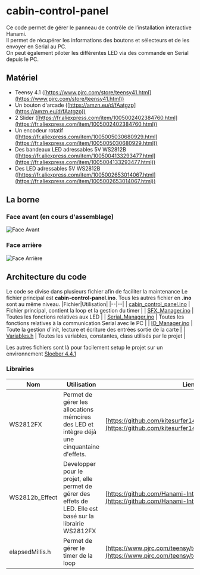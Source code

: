 # cabin-control-panel
Ce code permet de gérer le panneau de contrôle de l’installation interactive Hanami.  
Il permet de récupérer les informations des boutons et sélecteurs et de les envoyer en Serial au PC.  
On peut également piloter les différentes LED via des commande en Serial depuis le PC.
## Matériel
 - Teensy 4.1 ([https://www.pjrc.com/store/teensy41.html](https://www.pjrc.com/store/teensy41.html))
 - Un bouton d'arcade ([https://amzn.eu/d/fAatgzp](https://amzn.eu/d/fAatgzp))
 - 2 Slider ([https://fr.aliexpress.com/item/1005002402384760.html](https://fr.aliexpress.com/item/1005002402384760.html))
 - Un encodeur rotatif ([https://fr.aliexpress.com/item/1005005030680929.html](https://fr.aliexpress.com/item/1005005030680929.html))
 - Des bandeaux LED adressables 5V WS2812B ([https://fr.aliexpress.com/item/1005004133293477.html](https://fr.aliexpress.com/item/1005004133293477.html))
 - Des LED adressables 5V WS2812B ([https://fr.aliexpress.com/item/1005002653014067.html](https://fr.aliexpress.com/item/1005002653014067.html))
## La borne
### Face avant (en cours d'assemblage)
![Face Avant](https://ben-le-pirate.guerande-official.fr/control-panel-face.jpg)
### Face arrière
![Face Arrière](https://ben-le-pirate.guerande-official.fr/control-panel-back.jpg)
## Architecture du code
Le code se divise dans plusieurs fichier afin de faciliter la maintenance
Le fichier principal est **cabin-control-panel.ino**.
Tous les autres fichier en **.ino** sont au même niveau.
|Fichier|Utilisation|
|--|--|
| [cabin_control_panel.ino](https://github.com/Hanami-Interactivity/cabin-control-panel/blob/main/cabin_control_panel.ino "cabin_control_panel.ino") | Fichier principal, contient la loop et la gestion du timer |
| [SFX_Manager.ino](https://github.com/Hanami-Interactivity/cabin-control-panel/blob/main/SFX_Manager.ino "SFX_Manager.ino") | Toutes les fonctions relatives aux LED |
| [Serial_Manager.ino](https://github.com/Hanami-Interactivity/cabin-control-panel/blob/main/Serial_Manager.ino "Serial_Manager.ino") | Toutes les fonctions relatives à la communication Serial avec le PC |
| [IO_Manager.ino](https://github.com/Hanami-Interactivity/cabin-control-panel/blob/main/IO_Manager.ino "IO_Manager.ino") | Toute la gestion d'init, lecture et écriture des entrées sortie de la carte |
| [Variables.h](https://github.com/Hanami-Interactivity/cabin-control-panel/blob/main/Variables.h "Variables.h") | Toutes les variables, constantes, class utilisés par le projet |

Les autres fichiers sont là pour facilement setup le projet sur un environnement [Sloeber 4.4.1](https://eclipse.baeyens.it/)
### Librairies 
| Nom | Utilisation | Lien|
|--|--|--|
| WS2812FX | Permet de gérer les allocations mémoires des LED et intègre déjà une cinquantaine d'effets. | [https://github.com/kitesurfer1404/WS2812FX](https://github.com/kitesurfer1404/WS2812FX) |
| WS2812b_Effect | Developper pour le projet, elle permet de gérer des effets de LED. Elle est basé sur la librairie WS2812FX | [https://github.com/Hanami-Interactivity/WS2812b_Effect](https://github.com/Hanami-Interactivity/WS2812b_Effect) |
| elapsedMillis.h | Permet de gérer le timer de la loop | [https://www.pjrc.com/teensy/td_timing_elaspedMillis.html](https://www.pjrc.com/teensy/td_timing_elaspedMillis.html) |



